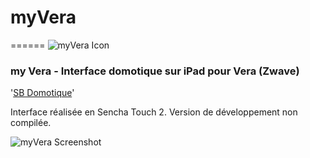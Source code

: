 # myVera
======
![myVera Icon](http://sbdomotique.files.wordpress.com/2012/09/myvera.png)
### my Vera - Interface domotique sur iPad pour Vera (Zwave)

'[SB Domotique](http://sbdomotique.wordpress.com)'

Interface réalisée en Sencha Touch 2.
Version de développement non compilée.

![myVera Screenshot](http://sbdomotique.files.wordpress.com/2012/09/myvera3d.jpg)